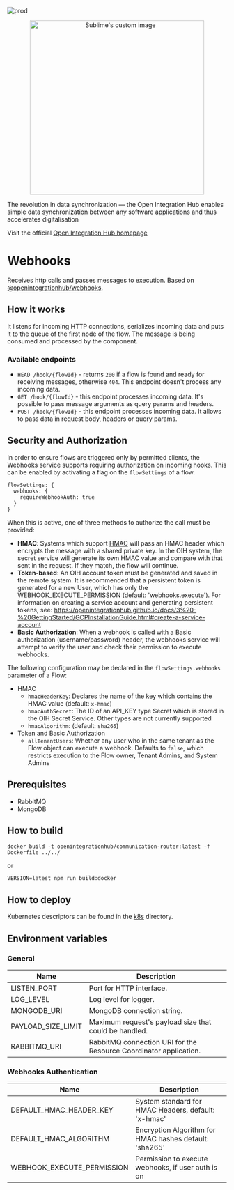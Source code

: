 ![prod](https://img.shields.io/badge/Status-Production-brightgreen.svg)

<p align="center">
  <img src="https://github.com/openintegrationhub/openintegrationhub/blob/master/Assets/medium-oih-einzeilig-zentriert.jpg" alt="Sublime's custom image" width="400"/>
</p>

The revolution in data synchronization — the Open Integration Hub enables simple data synchronization between any software applications and thus accelerates digitalisation

Visit the official [Open Integration Hub homepage](https://www.openintegrationhub.org/)

# Webhooks

Receives http calls and passes messages to execution. Based on [@openintegrationhub/webhooks](../../lib/webhooks).

## How it works

It listens for incoming HTTP connections, serializes incoming data and puts it to the queue of the first node of the flow. The message is being consumed and processed by the component.

### Available endpoints

- `HEAD /hook/{flowId}` - returns `200` if a flow is found and ready for receiving messages, otherwise `404`. This endpoint doesn't process any incoming data.
- `GET /hook/{flowId}` - this endpoint processes incoming data. It's possible to pass message arguments as query params and headers.
- `POST /hook/{flowId}` - this endpoint processes incoming data. It allows to pass data in request body, headers or query params.

## Security and Authorization

In order to ensure flows are triggered only by permitted clients, the Webhooks service supports requiring authorization on incoming hooks. This can be enabled by activating a flag on the `flowSettings` of a flow. 

```
flowSettings: {
  webhooks: {
    requireWebhookAuth: true
  }
}
```
When this is active, one of three methods to authorize the call must be provided:

- **HMAC**: Systems which support [HMAC](https://en.wikipedia.org/wiki/HMAC) will pass an HMAC header which encrypts the message with a shared private key. In the OIH system, the secret service will generate its own HMAC value and compare with that sent in the request. If they match, the flow will continue. 
- **Token-based**: An OIH account token must be generated and saved in the remote system. It is recommended that a persistent token is generated for a new User, which has only the WEBHOOK_EXECUTE_PERMISSION (default: 'webhooks.execute'). For information on creating a service account and generating persistent tokens, see: https://openintegrationhub.github.io/docs/3%20-%20GettingStarted/GCPInstallationGuide.html#create-a-service-account
- **Basic Authorization**:  When a webhook is called with a Basic authorization (username/password) header, the webhooks service will attempt to verify the user and check their permission to execute webhooks. 

The following configuration may be declared in the `flowSettings.webhooks` parameter of a Flow:
- HMAC
  - `hmacHeaderKey`: Declares the name of the key which contains the HMAC value (default: `x-hmac`)
  - `hmacAuthSecret`: The ID of an API_KEY type Secret which is stored in the OIH Secret Service. Other types are not currently supported
  - `hmacAlgorithm`: (default: `sha265`)
- Token and Basic Authorization
  - `allTenantUsers`: Whether any user who in the same tenant as the Flow object can execute a webhook. Defaults to `false`, which restricts execution to the Flow owner, Tenant Admins, and System Admins

## Prerequisites

- RabbitMQ
- MongoDB

## How to build

```docker
docker build -t openintegrationhub/communication-router:latest -f Dockerfile ../../
```

or

```npm
VERSION=latest npm run build:docker
```

## How to deploy

Kubernetes descriptors can be found in the [k8s](./k8s) directory.

## Environment variables

### General

| Name               | Description                                                       |
| ------------------ | ----------------------------------------------------------------- |
| LISTEN_PORT        | Port for HTTP interface.                                          |
| LOG_LEVEL          | Log level for logger.                                             |
| MONGODB_URI        | MongoDB connection string.                                        |
| PAYLOAD_SIZE_LIMIT | Maximum request's payload size that could be handled.             |
| RABBITMQ_URI       | RabbitMQ connection URI for the Resource Coordinator application. |

### Webhooks Authentication

| Name                       | Description                                               |
| -------------------------- | --------------------------------------------------------- |
| DEFAULT_HMAC_HEADER_KEY    | System standard for HMAC Headers, default: 'x-hmac'       |
| DEFAULT_HMAC_ALGORITHM     | Encryption Algorithm for HMAC hashes default: 'sha265'    |
| WEBHOOK_EXECUTE_PERMISSION | Permission to execute webhooks, if user auth is on        |

